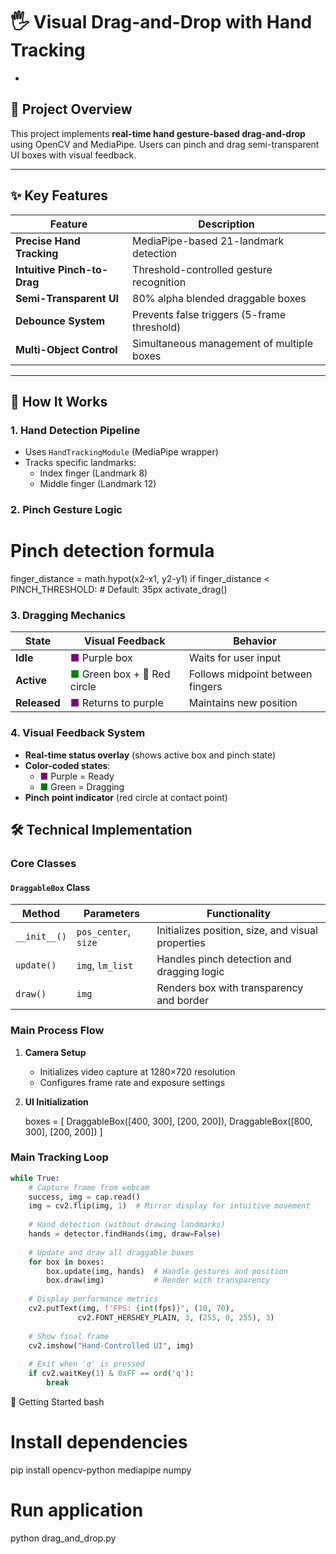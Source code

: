 # 🖐️ Visual Drag-and-Drop with Hand Tracking  
*  

## 📌 Project Overview  
This project implements **real-time hand gesture-based drag-and-drop** using OpenCV and MediaPipe. Users can pinch and drag semi-transparent UI boxes with visual feedback.  

---

## ✨ Key Features  
| Feature | Description |
|---------|-------------|
| **Precise Hand Tracking** | MediaPipe-based 21-landmark detection |
| **Intuitive Pinch-to-Drag** | Threshold-controlled gesture recognition |
| **Semi-Transparent UI** | 80% alpha blended draggable boxes |
| **Debounce System** | Prevents false triggers (5-frame threshold) |
| **Multi-Object Control** | Simultaneous management of multiple boxes |

---

## 🚀 How It Works  

### 1. Hand Detection Pipeline  
- Uses `HandTrackingModule` (MediaPipe wrapper)  
- Tracks specific landmarks:  
  - Index finger (Landmark 8)  
  - Middle finger (Landmark 12)  



### 2. Pinch Gesture Logic  

# Pinch detection formula

finger_distance = math.hypot(x2-x1, y2-y1)
if finger_distance < PINCH_THRESHOLD:  # Default: 35px
    activate_drag()


### 3. Dragging Mechanics

| State      | Visual Feedback          | Behavior                      |
|------------|--------------------------|-------------------------------|
| **Idle**   | <span style="color:purple">■</span> Purple box | Waits for user input |
| **Active** | <span style="color:green">■</span> Green box + 🔴 Red circle | Follows midpoint between fingers |
| **Released**| <span style="color:purple">■</span> Returns to purple | Maintains new position |

### 4. Visual Feedback System

- **Real-time status overlay** (shows active box and pinch state)
- **Color-coded states**:
  - <span style="color:purple">■</span> Purple = Ready
  - <span style="color:green">■</span> Green = Dragging
- **Pinch point indicator** (red circle at contact point)


## 🛠️ Technical Implementation

### Core Classes

#### `DraggableBox` Class

| Method       | Parameters            | Functionality                          |
|--------------|-----------------------|----------------------------------------|
| `__init__()` | `pos_center`, `size`  | Initializes position, size, and visual properties |
| `update()`   | `img`, `lm_list`      | Handles pinch detection and dragging logic |
| `draw()`     | `img`                 | Renders box with transparency and border |

### Main Process Flow

1. **Camera Setup**  
   - Initializes video capture at 1280×720 resolution  
   - Configures frame rate and exposure settings  

2. **UI Initialization**  
   
   boxes = [
       DraggableBox([400, 300], [200, 200]),
       DraggableBox([800, 300], [200, 200])
   ]

### Main Tracking Loop

```python
while True:
    # Capture frame from webcam
    success, img = cap.read()
    img = cv2.flip(img, 1)  # Mirror display for intuitive movement
    
    # Hand detection (without drawing landmarks)
    hands = detector.findHands(img, draw=False)
    
    # Update and draw all draggable boxes
    for box in boxes:
        box.update(img, hands)  # Handle gestures and position
        box.draw(img)           # Render with transparency
    
    # Display performance metrics
    cv2.putText(img, f"FPS: {int(fps)}", (10, 70), 
               cv2.FONT_HERSHEY_PLAIN, 3, (255, 0, 255), 3)
    
    # Show final frame
    cv2.imshow("Hand-Controlled UI", img)
    
    # Exit when 'q' is pressed
    if cv2.waitKey(1) & 0xFF == ord('q'):
        break

```

🏁 Getting Started
bash
# Install dependencies
pip install opencv-python mediapipe numpy

# Run application
python drag_and_drop.py
